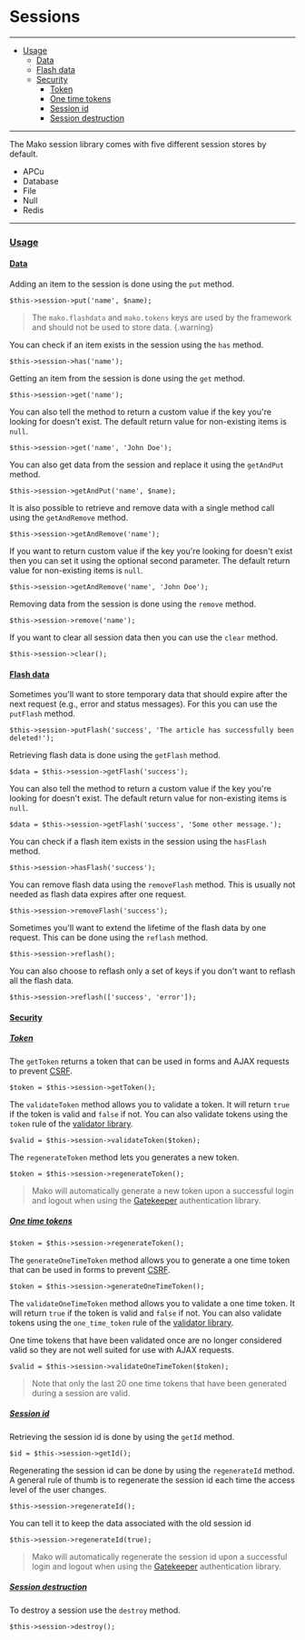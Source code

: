 # Sessions

--------------------------------------------------------

* [Usage](#usage)
	- [Data](#usage:data)
	- [Flash data](#usage:flash_data)
	- [Security](#usage:security)
		- [Token](#usage:security:token)
		- [One time tokens](#usage:security:one_time_tokens)
		- [Session id](#usage:security:session_id)
		- [Session destruction](#usage:security:session_destruction)

--------------------------------------------------------

The Mako session library comes with five different session stores by default.

* APCu
* Database
* File
* Null
* Redis

--------------------------------------------------------

### <a id="usage" href="#usage">Usage</a>

#### <a id="usage:data" href="#usage:data">Data</a>

Adding an item to the session is done using the `put` method.

```
$this->session->put('name', $name);
```

> The `mako.flashdata` and `mako.tokens` keys are used by the framework and should not be used to store data.
{.warning}

You can check if an item exists in the session using the `has` method.

```
$this->session->has('name');
```

Getting an item from the session is done using the `get` method.

```
$this->session->get('name');
```

You can also tell the method to return a custom value if the key you're looking for doesn't exist. The default return value for non-existing items is `null`.

```
$this->session->get('name', 'John Doe');
```

You can also get data from the session and replace it using the `getAndPut` method.

```
$this->session->getAndPut('name', $name);
```

It is also possible to retrieve and remove data with a single method call using the `getAndRemove` method.

```
$this->session->getAndRemove('name');
```

If you want to return custom value if the key you're looking for doesn't exist then you can set it using the optional second parameter. The default return value for non-existing items is `null`.

```
$this->session->getAndRemove('name', 'John Doe');
```

Removing data from the session is done using the `remove` method.

```
$this->session->remove('name');
```

If you want to clear all session data then you can use the `clear` method.

```
$this->session->clear();
```

#### <a id="usage:flash_data" href="#usage:flash_data">Flash data</a>

Sometimes you'll want to store temporary data that should expire after the next request (e.g., error and status messages). For this you can use the `putFlash` method.

```
$this->session->putFlash('success', 'The article has successfully been deleted!');
```

Retrieving flash data is done using the `getFlash` method.

```
$data = $this->session->getFlash('success');
```

You can also tell the method to return a custom value if the key you're looking for doesn't exist. The default return value for non-existing items is `null`.

```
$data = $this->session->getFlash('success', 'Some other message.');
```

You can check if a flash item exists in the session using the `hasFlash` method.

```
$this->session->hasFlash('success');
```

You can remove flash data using the `removeFlash` method. This is usually not needed as flash data expires after one request.

```
$this->session->removeFlash('success');
```

Sometimes you'll want to extend the lifetime of the flash data by one request. This can be done using the `reflash` method.

```
$this->session->reflash();
```

You can also choose to reflash only a set of keys if you don't want to reflash all the flash data.

```
$this->session->reflash(['success', 'error']);
```

#### <a id="usage:security" href="#usage:security">Security</a>

##### <a id="usage:security:token" href="#usage:security:token">Token</a>

The `getToken` returns a token that can be used in forms and AJAX requests to prevent [CSRF](https://en.wikipedia.org/wiki/Cross-site_request_forgery).

```
$token = $this->session->getToken();
```

The `validateToken` method allows you to validate a token. It will return `true` if the token is valid and `false` if not. You can also validate tokens using the `token` rule of the [validator library](:base_url:/docs/:version:/learn-more:validation).

```
$valid = $this->session->validateToken($token);
```

The `regenerateToken` method lets you generates a new token.

```
$token = $this->session->regenerateToken();
```

> Mako will automatically generate a new token upon a successful login and logout when using the [Gatekeeper](:base_url:/docs/:version:/security:gatekeeper) authentication library.

##### <a id="usage:security:one_time_tokens" href="#usage:security:one_time_tokens">One time tokens</a>

```
$token = $this->session->regenerateToken();
```

The `generateOneTimeToken` method allows you to generate a one time token that can be used in forms to prevent [CSRF](https://en.wikipedia.org/wiki/Cross-site_request_forgery).

```
$token = $this->session->generateOneTimeToken();
```

The `validateOneTimeToken` method allows you to validate a one time token. It will return `true` if the token is valid and `false` if not. You can also validate tokens using the `one_time_token` rule of the [validator library](:base_url:/docs/:version:/learn-more:validation).

One time tokens that have been validated once are no longer considered valid so they are not well suited for use with AJAX requests.

```
$valid = $this->session->validateOneTimeToken($token);
```

> Note that only the last 20 one time tokens that have been generated during a session are valid.

##### <a id="usage:security:session_id" href="#usage:security:session_id">Session id</a>

Retrieving the session id is done by using the `getId` method.

```
$id = $this->session->getId();
```

Regenerating the session id can be done by using the `regenerateId` method. A general rule of thumb is to regenerate the session id each time the access level of the user changes.

```
$this->session->regenerateId();
```

You can tell it to keep the data associated with the old session id

```
$this->session->regenerateId(true);
```

> Mako will automatically regenerate the session id upon a successful login and logout when using the [Gatekeeper](:base_url:/docs/:version:/security:authentication) authentication library.

##### <a id="usage:security:session_destruction" href="#usage:security:session_destruction">Session destruction</a>

To destroy a session use the `destroy` method.

```
$this->session->destroy();
```

